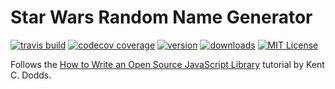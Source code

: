 # Star Wars Random Name Generator

[![travis build](https://img.shields.io/travis/mrbarbasa/starwars-names-mb.svg?style=flat-square)](https://travis-ci.org/mrbarbasa/starwars-names-mb)
[![codecov coverage](https://img.shields.io/codecov/c/github/mrbarbasa/starwars-names-mb.svg?style=flat-square)](https://codecov.io/github/mrbarbasa/starwars-names-mb)
[![version](https://img.shields.io/npm/v/starwars-names-mb.svg?style=flat-square)](http://npm.im/starwars-names-mb)
[![downloads](https://img.shields.io/npm/dm/starwars-names-mb.svg?style=flat-square)](http://npm-stat.com/charts.html?package=starwars-names-mb&from=2016-01-23)
[![MIT License](https://img.shields.io/npm/l/starwars-names-mb.svg?style=flat-square)](http://opensource.org/licenses/MIT)

Follows the [How to Write an Open Source JavaScript Library](https://egghead.io/series/how-to-write-an-open-source-javascript-library) tutorial by Kent C. Dodds.
